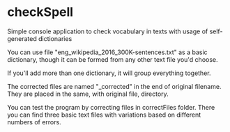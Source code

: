 # checkSpell
Simple console application to check vocabulary in texts with usage of self-generated dictionaries

You can use file "eng_wikipedia_2016_300K-sentences.txt" as a basic dictionary, though it can be formed from any other text file you'd choose. 

If you'll add more than one dictionary, it will group everything together. 

The corrected files are named "_corrected" in the end of original filename. They are placed in the same, with original file, directory.

You can test the program by correcting files in correctFiles folder. There you can find three basic text files with variations based on different numbers of errors.
